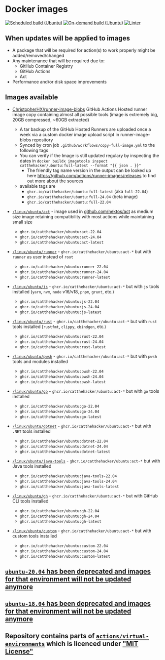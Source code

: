 # Docker images

[![Scheduled build (Ubuntu)](https://github.com/catthehacker/docker_images/actions/workflows/build-ubuntu.yml/badge.svg?event=schedule)](https://github.com/catthehacker/docker_images/actions/workflows/build-ubuntu.yml)
[![On-demand build (Ubuntu)](https://github.com/catthehacker/docker_images/actions/workflows/build-ubuntu.yml/badge.svg?event=workflow_dispatch)](https://github.com/catthehacker/docker_images/actions/workflows/build-ubuntu.yml)
[![Linter](https://github.com/catthehacker/docker_images/actions/workflows/lint.yml/badge.svg)](https://github.com/catthehacker/docker_images/actions/workflows/lint.yml)

## When updates will be applied to images

- A package that will be required for action(s) to work properly might be added/removed/changed
- Any maintenance that will be required due to:
  - GitHub Container Registry
  - GitHub Actions
  - Act
- Performance and/or disk space improvements

## Images available

- [ChristopherHX/runner-image-blobs](https://github.com/ChristopherHX/runner-image-blobs) GitHub Actions Hosted runner image copy containing almost all possible tools (image is extremely big, 20GB compressed, ~60GB extracted)
  - A tar backup of the GitHub Hosted Runners are uploaded once a week via a custom docker image upload script in runner-image-blobs repository
  - Synced by cron job `.github/workflows/copy-full-image.yml` to the following tags
  - You can verify if the Image is still updated regulary by inspecting the dates in `docker buildx imagetools inspect catthehacker/ubuntu:full-latest --format "{{ json . }}"`
    - The friendly tag name version in the output can be looked up here https://github.com/actions/runner-images/releases to find out more about the sources
  - available tags are
    - `ghcr.io/catthehacker/ubuntu:full-latest` (aka `full-22.04`)
    - `ghcr.io/catthehacker/ubuntu:full-24.04` (beta image)
    - `ghcr.io/catthehacker/ubuntu:full-22.04`

- [`/linux/ubuntu/act`](./linux/ubuntu/scripts/act.sh) - image used in [github.com/nektos/act][nektos/act] as medium size image retaining compatibility with most actions while maintaining small size
  - `ghcr.io/catthehacker/ubuntu:act-22.04`
  - `ghcr.io/catthehacker/ubuntu:act-24.04`
  - `ghcr.io/catthehacker/ubuntu:act-latest`
- [`/linux/ubuntu/runner`](./linux/ubuntu/scripts/runner.sh) - `ghcr.io/catthehacker/ubuntu:act-*` but with `runner` as user instead of `root`
  - `ghcr.io/catthehacker/ubuntu:runner-22.04`
  - `ghcr.io/catthehacker/ubuntu:runner-24.04`
  - `ghcr.io/catthehacker/ubuntu:runner-latest`
- [`/linux/ubuntu/js`](./linux/ubuntu/scripts/js.sh) - `ghcr.io/catthehacker/ubuntu:act-*` but with `js` tools installed (`yarn`, `nvm`, `node` v16/v18, `pnpm`, `grunt`, etc.)
  - `ghcr.io/catthehacker/ubuntu:js-22.04`
  - `ghcr.io/catthehacker/ubuntu:js-24.04`
  - `ghcr.io/catthehacker/ubuntu:js-latest`
- [`/linux/ubuntu/rust`](./linux/ubuntu/scripts/rust.sh) - `ghcr.io/catthehacker/ubuntu:act-*` but with `rust` tools installed (`rustfmt`, `clippy`, `cbindgen`, etc.)
  - `ghcr.io/catthehacker/ubuntu:rust-22.04`
  - `ghcr.io/catthehacker/ubuntu:rust-24.04`
  - `ghcr.io/catthehacker/ubuntu:rust-latest`
- [`/linux/ubuntu/pwsh`](./linux/ubuntu/scripts/pwsh.sh) - `ghcr.io/catthehacker/ubuntu:act-*` but with `pwsh` tools and modules installed
  - `ghcr.io/catthehacker/ubuntu:pwsh-22.04`
  - `ghcr.io/catthehacker/ubuntu:pwsh-24.04`
  - `ghcr.io/catthehacker/ubuntu:pwsh-latest`
- [`/linux/ubuntu/go`](./linux/ubuntu/scripts/go.sh) - `ghcr.io/catthehacker/ubuntu:act-*` but with `go` tools installed
  - `ghcr.io/catthehacker/ubuntu:go-22.04`
  - `ghcr.io/catthehacker/ubuntu:go-24.04`
  - `ghcr.io/catthehacker/ubuntu:go-latest`
- [`/linux/ubuntu/dotnet`](./linux/ubuntu/scripts/dotnet.sh) - `ghcr.io/catthehacker/ubuntu:act-*` but with `.NET` tools installed
  - `ghcr.io/catthehacker/ubuntu:dotnet-22.04`
  - `ghcr.io/catthehacker/ubuntu:dotnet-24.04`
  - `ghcr.io/catthehacker/ubuntu:dotnet-latest`
- [`/linux/ubuntu/java-tools`](./linux/ubuntu/scripts/java-tools.sh) - `ghcr.io/catthehacker/ubuntu:act-*` but with Java tools installed
  - `ghcr.io/catthehacker/ubuntu:java-tools-22.04`
  - `ghcr.io/catthehacker/ubuntu:java-tools-24.04`
  - `ghcr.io/catthehacker/ubuntu:java-tools-latest`
- [`/linux/ubuntu/gh`](./linux/ubuntu/scripts/gh.sh) - `ghcr.io/catthehacker/ubuntu:act-*` but with GitHub CLI tools installed
  - `ghcr.io/catthehacker/ubuntu:gh-22.04`
  - `ghcr.io/catthehacker/ubuntu:gh-24.04`
  - `ghcr.io/catthehacker/ubuntu:gh-latest`
- [`/linux/ubuntu/custom`](./linux/ubuntu/scripts/custom.sh) - `ghcr.io/catthehacker/ubuntu:act-*` but with custom tools installed
  - `ghcr.io/catthehacker/ubuntu:custom-22.04`
  - `ghcr.io/catthehacker/ubuntu:custom-24.04`
  - `ghcr.io/catthehacker/ubuntu:custom-latest`

## [`ubuntu-20.04` has been deprecated and images for that environment will not be updated anymore](https://github.com/actions/runner-images/pull/11748)

## [`ubuntu-18.04` has been deprecated and images for that environment will not be updated anymore](https://github.com/actions/runner-images/issues/6002)

## Repository contains parts of [`actions/virtual-environments`][actions/virtual-environments] which is licenced under ["MIT License"](https://github.com/actions/virtual-environments/blob/main/LICENSE)

[nektos/act]: https://github.com/nektos/act
[actions/virtual-environments]: https://github.com/actions/virtual-environments
[catthehacker/virtual-environments-fork]: https://github.com/catthehacker/virtual-environments-fork/tree/master/images/linux
